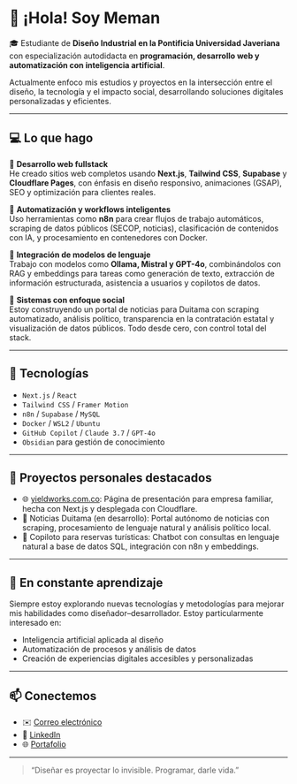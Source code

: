 # 👋 ¡Hola! Soy Meman

🎓 Estudiante de **Diseño Industrial en la Pontificia Universidad Javeriana** con especialización autodidacta en **programación, desarrollo web y automatización con inteligencia artificial**.

Actualmente enfoco mis estudios y proyectos en la intersección entre el diseño, la tecnología y el impacto social, desarrollando soluciones digitales personalizadas y eficientes.

---

## 💻 Lo que hago

🔸 **Desarrollo web fullstack**  
He creado sitios web completos usando **Next.js**, **Tailwind CSS**, **Supabase** y **Cloudflare Pages**, con énfasis en diseño responsivo, animaciones (GSAP), SEO y optimización para clientes reales.

🔸 **Automatización y workflows inteligentes**  
Uso herramientas como **n8n** para crear flujos de trabajo automáticos, scraping de datos públicos (SECOP, noticias), clasificación de contenidos con IA, y procesamiento en contenedores con Docker.

🔸 **Integración de modelos de lenguaje**  
Trabajo con modelos como **Ollama, Mistral y GPT-4o**, combinándolos con RAG y embeddings para tareas como generación de texto, extracción de información estructurada, asistencia a usuarios y copilotos de datos.

🔸 **Sistemas con enfoque social**  
Estoy construyendo un portal de noticias para Duitama con scraping automatizado, análisis político, transparencia en la contratación estatal y visualización de datos públicos. Todo desde cero, con control total del stack.

---

## 🧰 Tecnologías 

- `Next.js` / `React`
- `Tailwind CSS` / `Framer Motion`
- `n8n` / `Supabase` / `MySQL`
- `Docker` / `WSL2` / `Ubuntu`
- `GitHub Copilot` / `Claude 3.7` / `GPT-4o`
- `Obsidian` para gestión de conocimiento

---

## 🚀 Proyectos personales destacados

- 🌐 [yieldworks.com.co](https://yieldworks.com.co): Página de presentación para empresa familiar, hecha con Next.js y desplegada con Cloudflare.
- 📰 Noticias Duitama (en desarrollo): Portal autónomo de noticias con scraping, procesamiento de lenguaje natural y análisis político local.
- 🤖 Copiloto para reservas turísticas: Chatbot con consultas en lenguaje natural a base de datos SQL, integración con n8n y embeddings.

---

## 🧠 En constante aprendizaje

Siempre estoy explorando nuevas tecnologías y metodologías para mejorar mis habilidades como diseñador–desarrollador. Estoy particularmente interesado en:

- Inteligencia artificial aplicada al diseño
- Automatización de procesos y análisis de datos
- Creación de experiencias digitales accesibles y personalizadas

---

## 📫 Conectemos

- ✉️ [Correo electrónico](mailto:tu@email.com)
- 🔗 [LinkedIn](https://linkedin.com/in/tuusuario)
- 🌐 [Portafolio](https://tuportafolio.com)

---

> “Diseñar es proyectar lo invisible. Programar, darle vida.”

